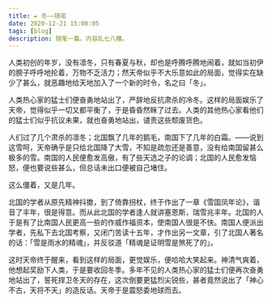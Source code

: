 ```yaml
---
title: ✒️ 冬——随笔
date: 2020-12-21 15:00:05
tags: [blog]
description: 随笔一篇。内容乱七八糟。
---
```


人类初创的年岁，没有凛冬，只有春夏与秋，却也是呼腾呼腾地闹着，就如当初伊的膀子呼呼地抡着，万物不乏活力；然天帝似乎不大乐意如此的局面，觉得实在缺少了甚么，就恶趣地给天地加入了一个新的时令，名之曰「冬」。

人类热心家的猛士们便奋勇地站出了，严辞地反抗肃杀的冷冬。这样的局面娱乐了天帝，觉得似乎一切又都平衡了，于是昏昏然眯了过去。人类的其他热心家看他们的猛士们似乎抗议未果，就也奋勇地站出，谴责这些颓废货色。

人们过了几个肃杀的凛冬；北国飘了几年的鹅毛，南国下了几年的白霜。——说到这雪呵，天帝确乎是只给北国降了大雪，不知是疏忽还是善意，没有给南国留甚么极多的雪。南国的人民便愈发高傲，有了些天选之子的论调；北国的人民愈发恼怒，便也要说些甚么，但总话未出口便被自己堵住。

这么僵着，又是几年。

北国的学者从原先精神抖擞，到了倚靠拐杖，终于作出了一章《雪国凤年论》，谐音了丰年，很是得意。而从此北国的学者逢人就讲塞恩斯，瑞雪兆丰年。北国的人于是有了比南国人民更高一些的作威作福资本，使南国人很是不快。南国人便派出学者，先私下去北国考察，又闭门苦读十五年，才作出另一文章，引了北国人著名的话：「雪是雨水的精魂」，并反驳道「精魂是证明雪是煞死了的」。

这时天帝终于醒来，看到这样的局面，更觉娱乐，便哈哈大笑起来。神清气爽着，他想起奖励下人类，于是要收回冬季。多年不见的人类热心家的猛士们便再次奋勇地站出了，誓死捍卫冬天的存在，这次倒要更猛烈尖锐些，甚者竟然说出了「神心不古，天将不天」的造反话。天帝于是震怒委地球而去。
